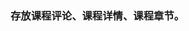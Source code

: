 <!--
 * @Description: 
 * @version: 
 * @Author: lxw
 * @Date: 2019-11-29 09:56:18
 * @LastEditors: lxw
 * @LastEditTime: 2019-11-29 09:57:17
 -->
### 存放课程评论、课程详情、课程章节。